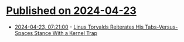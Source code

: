 # [Published on 2024-04-23](index.md)

* [2024-04-23, 07:21:00](https://soylentnews.org/article.pl?sid=24/04/22/0756204&from=rss) - [Linus Torvalds Reiterates His Tabs-Versus-Spaces Stance With a Kernel Trap](https://soylentnews.org/article.pl?sid=24/04/22/0756204&from=rss)
